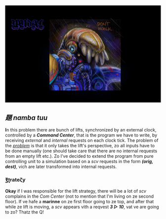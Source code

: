 ![concept](pix/concept72.png)
## *題 namba tuu*
**I**n this problem there are bunch of lifts, synchronized by an external
clock, controlled by a ***Command Center***, that is the program we have
to write, by receiving *external* and *internal* requests on each clock
tick. The problem of the
[*problem*](https://ioinformatics.org/files/ioi1989problem2.pdf)
is that it only takes the lift's perspective, zo all inputs have to
be done manually (one should take care that there are no internal
requests from an empty lift etc.). Zo I've decided to extend the program
from pure controlling unit to a simulation based on a *scv* requests
in the form ***(orig, dest)***, vich are later transformed into internal
requests.

### ℥ʈrateζy
**Okay** if I was responsible for the lift strategy, there will be a lot
of *scv* complains in the *Com Center* (not to mention that I'm living
on ze second floor). If ve hafe a **marinne** on ze first floor going to
ze top, and after that while ze lift is moving, a *scv* appears vith
a reqvest ***3 ▷ 10***, vat ve are going to zo? Thatz the Q!